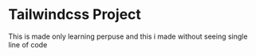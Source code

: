 # Tailwindcss Project

This is made only learning perpuse and this i made without seeing single line of code
